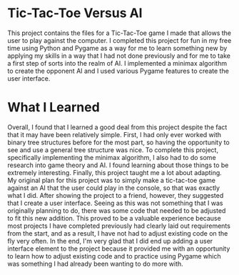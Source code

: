 # Tic-Tac-Toe Versus AI
This project contains the files for a Tic-Tac-Toe game I made that allows the user to play against the computer.
I completed this project for fun in my free time using Python and Pygame as a way for me to learn something new by applying my skills 
in a way that I had not done previously and for me to take a first step of sorts into the realm of AI.
I implemented a minimax algorithm to create the opponent AI and I used various Pygame features to create the user interface.

# What I Learned
Overall, I found that I learned a good deal from this project despite the fact that it may have been relatively simple. First, 
I had only ever worked with binary tree structures before for the most part, so having the opportunity to see and use a general tree 
structure was nice. To complete this project, specifically implementing the minimax algorithm, I also had to do some research into game theory 
and AI. I found learning about those things to be extremely interesting. Finally, this project taught me a lot about adapting. 
My original plan for this project was to simply make a tic-tac-toe game against an AI that the user could play in the console, so that
was exactly what I did. After showing the project to a friend, however, they suggested that I create a user interface. Seeing as this
was not something that I was originally planning to do, there was some code that needed to be adjusted to fit this new addition.
This proved to be a valuable experience because most projects I have completed previously had clearly laid out requirements from the start, and
as a result, I have not had to adjust existing code on the fly very often. In the end, I'm very glad that I did end up adding a user interface
element to the project because it provided me with an opportunity to learn how to adjust existing code and to practice using Pygame which was something I had already been wanting to do more with.




